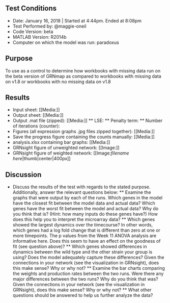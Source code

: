 ## Test Conditions

* Date: January 16, 2018 | Started at 4:44pm. Ended at 8:08pm
* Test Performed by: @maggie-oneil
* Code Version: beta
* MATLAB Version: R2014b
* Computer on which the model was run: paradoxus

## Purpose

To use as a control to determine how workbooks with missing data run on the beta version of GRNmap as compared to workbooks with missing data on v1.8 or workbooks with no missing data on v1.8 

## Results

* Input sheet: [[Media:]]
* Output sheet: [[Media:]]
* Output .mat file (zipped): [[Media:]]
** LSE:
** Penalty term:
** Number of iterations (counter):
* Figures (all expression graphs .jpg files zipped together): [[Media:]]
* Save the progress figure containing the counts manually: [[Media:]]
* analysis.xlsx containing bar graphs: [[Media:]]
* GRNsight figure of unweighted network: [[Image:]]
* GRNsight figure of weighted network: [[Image:*filename here*|thumb|center|400px]]

## Discussion

* Discuss the results of the test with regards to the stated purpose.  Additionally, answer the relevant questions below:
** Examine the graphs that were output by each of the runs. Which genes in the model have the closest fit between the model data and actual data? Which genes have the worst fit between the model and actual data? Why do you think that is? (Hint: how many inputs do these genes have?) How does this help you to interpret the microarray data?
** Which genes showed the largest dynamics over the timecourse? In other words, which genes had a log fold change that is different than zero at one or more timepoints. The p values from the Week 11 ANOVA analysis are informative here. Does this seem to have an effect on the goodness of fit (see question above)?
** Which genes showed differences in dynamics between the wild type and the other strain your group is using? Does the model adequately capture these differences? Given the connections in your network (see the visualization in GRNsight), does this make sense? Why or why not?
** Examine the bar charts comparing the weights and production rates between the two runs. Were there any major differences between the two runs? Why do you think that was? Given the connections in your network (see the visualization in GRNsight), does this make sense? Why or why not?
** What other questions should be answered to help us further analyze the data?
